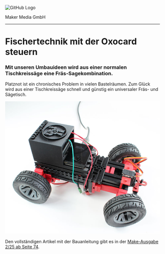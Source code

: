 ![GitHub Logo](http://www.heise.de/make/icons/make_logo.png)

Maker Media GmbH

***

# Fischertechnik mit der Oxocard steuern

### Mit unseren Umbauideen wird aus einer normalen Tischkreissäge eine Fräs-Sagekombination.

Platznot ist ein chronisches Problem in vielen Bastelräumen. Zum Glück wird aus einer Tischkreissäge schnell und günstig ein universaler Fräs- und Sägetisch.

![Picture](https://github.com/MakeMagazinDE/Oxocard_steuert_Fischertechnik/blob/master/Titelbild.jpg) 

Den vollständigen Artikel mit der Bauanleitung gibt es in der [Make-Ausgabe 2/25 ab Seite 74](https://www.heise.de/select/make/2025/2/2434509012428585539).
